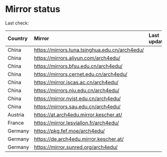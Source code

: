 <script src="./time.js"></script>
# Mirror status
Last check: <script type="text/javascript">localize(1739467011.1557987);</script>

|Country|Mirror|Last update|
|:------|:-----|:----------|
|China|https://mirrors.tuna.tsinghua.edu.cn/arch4edu/|<script type="text/javascript">localize(1739428973);</script>|
|China|https://mirrors.aliyun.com/arch4edu/|<script type="text/javascript">localize(1739428973);</script>|
|China|https://mirrors.bfsu.edu.cn/arch4edu/|<script type="text/javascript">localize(1739428973);</script>|
|China|https://mirrors.cernet.edu.cn/arch4edu/|<script type="text/javascript">localize(1739428973);</script>|
|China|https://mirror.iscas.ac.cn/arch4edu/|<script type="text/javascript">localize(1739428973);</script>|
|China|https://mirrors.nju.edu.cn/arch4edu/|<script type="text/javascript">localize(1739169766);</script>|
|China|https://mirror.nyist.edu.cn/arch4edu/|<script type="text/javascript">localize(1739428973);</script>|
|China|https://mirrors.sau.edu.cn/arch4edu/|<script type="text/javascript">localize(1731653531);</script>|
|Austria|https://at.arch4edu.mirror.kescher.at/|<script type="text/javascript">localize(1739428973);</script>|
|France|https://mirror.lesviallon.fr/arch4edu/|<script type="text/javascript">localize(1739428973);</script>|
|Germany|https://pkg.fef.moe/arch4edu/|<script type="text/javascript">localize(1739428973);</script>|
|Germany|https://de.arch4edu.mirror.kescher.at/|<script type="text/javascript">localize(1739428973);</script>|
|Germany|https://mirror.sunred.org/arch4edu/|<script type="text/javascript">localize(1739428973);</script>|

<script src="./tablefilter/tablefilter.js"></script>
<script src="./table.js"></script>